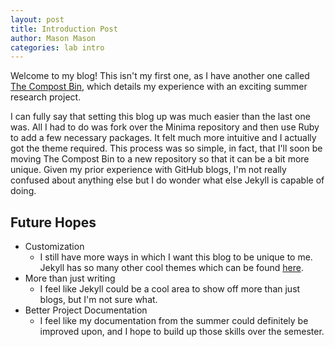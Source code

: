 ```yaml
---
layout: post
title: Introduction Post
author: Mason Mason
categories: lab intro
---
```


Welcome to my blog! This isn't my first one, as I have another one called [The Compost Bin](https://mason-t-demond.github.io/compost-bin/), which details my experience with an exciting summer research project.

I can fully say that setting this blog up was much easier than the last one was. All I had to do was fork over the Minima repository and then use Ruby to add a few necessary packages. It felt much more intuitive and I actually got the theme required. This process was so simple, in fact, that I'll soon be moving The Compost Bin to a new repository so that it can be a bit more unique. Given my prior experience with GitHub blogs, I'm not really confused about anything else but I do wonder what else Jekyll is capable of doing.

## Future Hopes
- Customization
    - I still have more ways in which I want this blog to be unique to me. Jekyll has so many other cool themes which can be found [here](https://jekyllthemes.io/free).
- More than just writing
    - I feel like Jekyll could be a cool area to show off more than just blogs, but I'm not sure what.
- Better Project Documentation
    - I feel like my documentation from the summer could definitely be improved upon, and I hope to build up those skills over the semester.